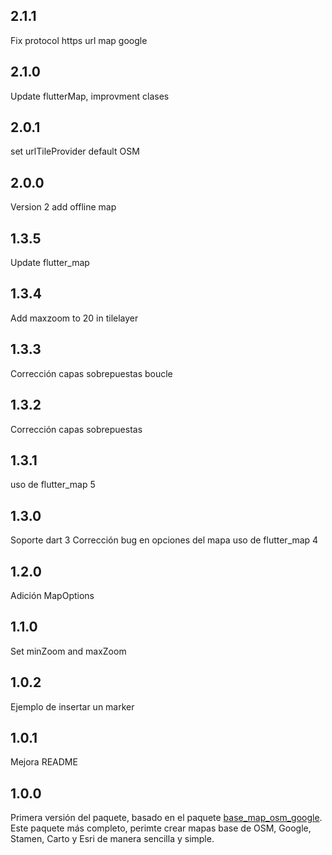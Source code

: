 ## 2.1.1

Fix protocol https url map google

## 2.1.0

Update flutterMap, improvment clases

## 2.0.1

set urlTileProvider default OSM

## 2.0.0

Version 2
add offline map

## 1.3.5

Update flutter_map

## 1.3.4

Add maxzoom to 20 in tilelayer

## 1.3.3

Corrección capas sobrepuestas boucle
## 1.3.2

Corrección capas sobrepuestas
## 1.3.1

uso de flutter_map 5
## 1.3.0

Soporte dart 3 
Corrección bug en opciones del mapa
uso de flutter_map 4
## 1.2.0

Adición MapOptions

## 1.1.0

Set minZoom and maxZoom

## 1.0.2

Ejemplo de insertar un marker

## 1.0.1

Mejora README

## 1.0.0

Primera versión del paquete, basado en el paquete [base_map_osm_google](https://pub.dev/packages/base_map_osm_google). Este paquete más completo, perimte crear mapas base de OSM, Google, Stamen, Carto y Esri de manera sencilla y simple.